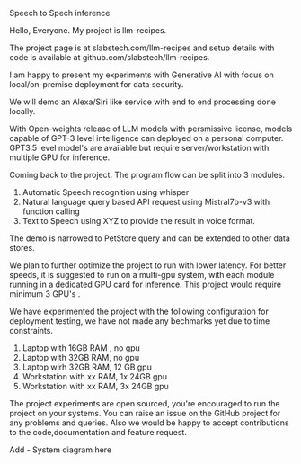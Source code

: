 Speech to Spech inference

Hello, Everyone. 
My project is llm-recipes. 

The project page is at slabstech.com/llm-recipes and setup details with code is available at github.com/slabstech/llm-recipes.

I am happy to present my experiments with Generative AI with focus on local/on-premise deployment for data security. 

We will demo an Alexa/Siri like service with end to end processing done locally.


With Open-weights release of LLM models with persmissive license,  models capable of GPT-3 level intelligence can deployed on a personal computer. GPT3.5 level model's are available but require server/workstation with multiple GPU for inference.

Coming back to the project. The program flow can be split into 3 modules.
1. Automatic Speech recognition using whisper 
2. Natural language query based API request using Mistral7b-v3 with function calling 
3. Text to Speech using XYZ to provide the result in voice format.

The demo is narrowed to PetStore query and can be extended to other data stores. 


We plan to further optimize the project to run with lower latency. For better speeds, it is suggested to run on a multi-gpu system, with each module running in a dedicated GPU card for inference. This project would require minimum 3 GPU's .

We have experimented the project with the following configuration for deployment testing, we have not made any bechmarks yet due to time constraints. 

1. Laptop with 16GB RAM , no gpu
2. Laptop with 32GB RAM, no gpu
3. Laptop wirh 32GB RAM, 12 GB gpu
4. Workstation with xx RAM, 1x 24GB gpu
5. Workstation with xx RAM, 3x 24GB gpu 

The project experiments are open sourced, you're encouraged to run the project on your systems. You can raise an issue on the GitHub project for any problems and queries. Also we would be happy to accept contributions to the code,documentation and feature request. 

Add - System diagram here
